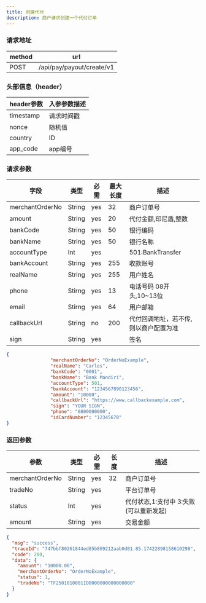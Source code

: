```yaml
---
title: 创建代付
description: 商户请求创建一个代付订单
---
```


### 请求地址

| method | url                       |
| ------ | ------------------------- |
| POST   | /api/pay/payout/create/v1 |

### 头部信息（header）

| header参数  | 入参参数描述 |
| --------- |--------|
| timestamp | 请求时间戳  |
| nonce     | 随机值    |
| country   | ID |
| app_code  | app编号  |

### 请求参数

| 字段              | 类型     | 必需  | 最大长度 | 描述                   |
| --------------- | ------ |-----|------|----------------------|
| merchantOrderNo | String | yes | 32   | 商户订单号                |
| amount          | String | yes | 20   | 代付金额,印尼盾,整数          |
| bankCode        | String | yes | 50   | 银行编码                 |
| bankName        | String | yes  | 50   | 银行名称                 |
| accountType     | Int    | yes |      | 501:BankTransfer     |
| bankAccount     | String | yes | 255  | 收款账号                 |
| realName        | String | yes | 255  | 用户姓名                 |
| phone           | Stirng | yes | 13   | 电话号码 08开头,10~13位     |
| email           | Stirng | yes  | 64   | 用户邮箱                 |
| callbackUrl     | String | no  | 200  | 代付回调地址，若不传, 则以商户配置为准 |
| sign            | String | yes |      | 签名                   |

```json
{
                "merchantOrderNo": "OrderNoExample",
                "realName": "Carlos",
                "bankCode": "0001",
                "bankName": "Bank Mandiri",
                "accountType": 501,
                "bankAccount": "1234567890123456",
                "amount": "10000",
                "callbackUrl": "https://www.callbackexample.com",
                "sign": "YOUR SIGN",
                "phone": "0800000000",
                "idCardNumber": "12345678"
}
```

### 返回参数

| 参数              | 类型     | 必需  | 长度  | 描述                 |
| --------------- | ------ | --- | --- | ------------------ |
| merchantOrderNo | String | yes | 32  | 商户订单号              |
| tradeNo         | String | yes |     | 平台订单号              |
| status          | Int    | yes |     | 代付状态,1:支付中 3:失败(可以重新发起) |
| amount          | String | yes |     | 交易金额               |

```json
{
  "msg": "success",
  "traceId": "747bbf80261844ed85b809212aab0d81.85.17422898158610298",
  "code": 200,
  "data": {
    "amount": "10000.00",
    "merchantOrderNo": "OrderNoExample",
    "status": 1,
    "tradeNo": "TF2501010001ID0000000000000000"
  }
}
```
